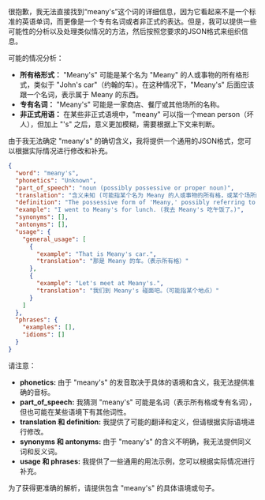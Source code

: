 很抱歉，我无法直接找到“meany's”这个词的详细信息，因为它看起来不是一个标准的英语单词，而更像是一个专有名词或者非正式的表达。但是，我可以提供一些可能性的分析以及处理类似情况的方法，然后按照您要求的JSON格式来组织信息。

可能的情况分析：

*   **所有格形式：** "Meany's" 可能是某个名为 "Meany" 的人或事物的所有格形式，类似于 "John's car"（约翰的车）。在这种情况下，"Meany's" 后面应该跟一个名词，表示属于 Meany 的东西。
*   **专有名词：** "Meany's" 可能是一家商店、餐厅或其他场所的名称。
*   **非正式用语：** 在某些非正式语境中，"meany" 可以指一个mean person（坏人），但加上 "'s" 之后，意义更加模糊，需要根据上下文来判断。

由于我无法确定 "meany's" 的确切含义，我将提供一个通用的JSON格式，您可以根据实际情况进行修改和补充。

```json
{
  "word": "meany's",
  "phonetics": "Unknown",
  "part_of_speech": "noun (possibly possessive or proper noun)",
  "translation": "含义未知 (可能指某个名为 Meany 的人或事物的所有格，或某个场所的名称)",
  "definition": "The possessive form of 'Meany,' possibly referring to something belonging to a person named Meany, or the name of a place or establishment. The exact meaning depends on context.",
  "example": "I went to Meany's for lunch. (我去 Meany's 吃午饭了。)",
  "synonyms": [],
  "antonyms": [],
  "usage": {
    "general_usage": [
      {
        "example": "That is Meany's car.",
        "translation": "那是 Meany 的车。（表示所有格）"
      },
      {
        "example": "Let's meet at Meany's.",
        "translation": "我们到 Meany's 碰面吧。（可能指某个地点）"
      }
    ]
  },
  "phrases": {
    "examples": [],
    "idioms": []
  }
}
```

请注意：

*   **phonetics:** 由于 "meany's" 的发音取决于具体的语境和含义，我无法提供准确的音标。
*   **part\_of\_speech:** 我猜测 "meany's" 可能是名词（表示所有格或专有名词），但也可能在某些语境下有其他词性。
*   **translation 和 definition:** 我提供了可能的翻译和定义，但请根据实际语境进行修改。
*   **synonyms 和 antonyms:** 由于 "meany's" 的含义不明确，我无法提供同义词和反义词。
*   **usage 和 phrases:** 我提供了一些通用的用法示例，您可以根据实际情况进行补充。

为了获得更准确的解析，请提供包含 "meany's" 的具体语境或句子。 